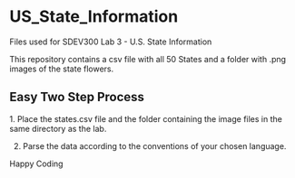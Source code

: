 # US_State_Information
Files used for SDEV300 Lab 3 - U.S. State Information

This repository contains a csv file with all 50 States and a folder with .png images of the state flowers.

<h2>Easy Two Step Process</h2>
1. Place the states.csv file and the folder containing the image files in the same directory as the lab.

2. Parse the data according to the conventions of your chosen language.

Happy Coding
